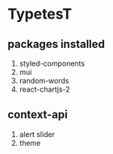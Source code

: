# TypetesT

## packages installed

1. styled-components
2. mui
3. random-words
4. react-chartjs-2

## context-api

1. alert slider
2. theme
